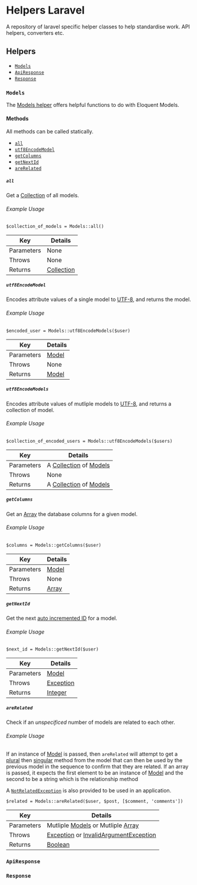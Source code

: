 # Helpers Laravel
A repository of laravel specific helper classes to help standardise work. API helpers, converters etc.

## Helpers
- [`Models`](#models)
- [`ApiResponse`](#api-response)
- [`Response`](#response)


### `Models`
The [Models helper](src/LangleyFoxall/Helpers/Models.php) offers helpful functions to do with Eloquent Models.

#### Methods
All methods can be called statically.

- [`all`](#all)
- [`utf8EncodeModel`](#utf8-encode-model)
- [`getColumns`](#get-columns)
- [`getNextId`](#get-next-id)
- [`areRelated`](#are-related)


##### `all`
Get a [Collection](https://laravel.com/docs/5.6/collections) of all models.

###### Example Usage
```
$collection_of_models = Models::all()
```

| Key | Details |
| --- | ------- |
| Parameters | None |
| Throws| None |
| Returns | [Collection](https://laravel.com/docs/5.6/collections) |


##### `utf8EncodeModel`
Encodes attribute values of a single model to [UTF-8](https://tools.ietf.org/html/rfc3629), and returns the model.

###### Example Usage
```
$encoded_user = Models::utf8EncodeModels($user)
```

| Key | Details |
| --- | ------- |
| Parameters | [Model](https://laravel.com/docs/5.6/eloquent) |
| Throws| None |
| Returns | [Model](https://laravel.com/docs/5.6/eloquent) |


##### `utf8EncodeModels`
Encodes attribute values of mutliple models to [UTF-8](https://tools.ietf.org/html/rfc3629), and returns a collection of model.

###### Example Usage
```
$collection_of_encoded_users = Models::utf8EncodeModels($users)
```

| Key | Details |
| --- | ------- |
| Parameters | A [Collection](https://laravel.com/docs/5.6/collections) of [Models](https://laravel.com/docs/5.6/eloquent) |
| Throws| None |
| Returns | A [Collection](https://laravel.com/docs/5.6/collections) of [Models](https://laravel.com/docs/5.6/eloquent) |


##### `getColumns`
Get an [Array](http://php.net/manual/en/language.types.array.php) the database columns for a given model.

###### Example Usage
```
$columns = Models::getColumns($user)
```

| Key | Details |
| --- | ------- |
| Parameters | [Model](https://laravel.com/docs/5.6/eloquent) |
| Throws| None |
| Returns | [Array](http://php.net/manual/en/language.types.array.php) |


##### `getNextId`
Get the next [auto incremented ID](https://dev.mysql.com/doc/refman/8.0/en/example-auto-increment.html) for a model.

###### Example Usage
```
$next_id = Models::getNextId($user)
```

| Key | Details |
| --- | ------- |
| Parameters | [Model](https://laravel.com/docs/5.6/eloquent) |
| Throws| [Exception](http://php.net/manual/en/class.exception.php) |
| Returns | [Integer](http://php.net/manual/en/language.types.integer.php) |


##### `areRelated`
Check if an _unspecificed_ number of models are related to each other.

###### Example Usage
If an instance of [Model](https://laravel.com/docs/5.6/eloquent) is passed, then `areRelated` will attempt to get a [plural](https://laravel.com/api/5.6/Illuminate/Support/Str.html#method_plural) then [singular](https://laravel.com/api/5.6/Illuminate/Support/Str.html#method_singular) method from the model that can then be used by the previous model in the sequence to confirm that they are related. If an array is passed, it expects the first element to be an instance of [Model](https://laravel.com/docs/5.6/eloquent) and the second to be a string which is the relationship method

A [`NotRelatedException`](src/LangleyFoxall/Helpers/Exceptions/NotRelatedException.php) is also provided to be used in an application.

```
$related = Models::areRelated($user, $post, [$comment, 'comments'])
```

| Key | Details |
| --- | ------- |
| Parameters | Mutliple [Models](https://laravel.com/docs/5.6/eloquent) or Mutliple [Array](http://php.net/manual/en/language.types.array.php)|
| Throws| [Exception](http://php.net/manual/en/class.exception.php) or [InvalidArgumentException](http://php.net/manual/en/class.invalidargumentexception.php) |
| Returns | [Boolean](http://php.net/manual/en/language.types.boolean.php) |


### `ApiResponse`


### `Response`
